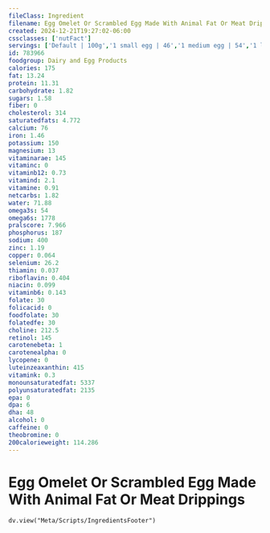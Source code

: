 ```yaml
---
fileClass: Ingredient
filename: Egg Omelet Or Scrambled Egg Made With Animal Fat Or Meat Drippings
created: 2024-12-21T19:27:02-06:00
cssclasses: ['nutFact']
servings: ['Default | 100g','1 small egg | 46','1 medium egg | 54','1 large egg | 61','1 extra large egg | 68','1 jumbo | 77','1 egg, ns as to size | 61','1 cup | 214']
id: 783966
foodgroup: Dairy and Egg Products 
calories: 175
fat: 13.24
protein: 11.31
carbohydrate: 1.82
sugars: 1.58
fiber: 0
cholesterol: 314
saturatedfats: 4.772
calcium: 76
iron: 1.46
potassium: 150
magnesium: 13
vitaminarae: 145
vitaminc: 0
vitaminb12: 0.73
vitamind: 2.1
vitamine: 0.91
netcarbs: 1.82
water: 71.88
omega3s: 54
omega6s: 1778
pralscore: 7.966
phosphorus: 187
sodium: 400
zinc: 1.19
copper: 0.064
selenium: 26.2
thiamin: 0.037
riboflavin: 0.404
niacin: 0.099
vitaminb6: 0.143
folate: 30
folicacid: 0
foodfolate: 30
folatedfe: 30
choline: 212.5
retinol: 145
carotenebeta: 1
carotenealpha: 0
lycopene: 0
luteinzeaxanthin: 415
vitamink: 0.3
monounsaturatedfat: 5337
polyunsaturatedfat: 2135
epa: 0
dpa: 6
dha: 48
alcohol: 0
caffeine: 0
theobromine: 0
200calorieweight: 114.286
---
```


# Egg Omelet Or Scrambled Egg Made With Animal Fat Or Meat Drippings

```dataviewjs
dv.view("Meta/Scripts/IngredientsFooter")
```